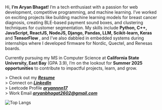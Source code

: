 <!--<img 
    src="https://drive.google.com/uc?export=view&id=1p-AGosogfvPl14QandnkddgHcRZ2FnN2" 
    alt="Full-screen background"/> 
  <h2>About Me</h2> -->
  <p>
    Hi, <strong>I’m Aryan Bhagat!</strong> I’m a tech enthusiast with a passion for web development, competitive programming, and machine learning. 
    I’ve worked on exciting projects like building machine learning models for breast cancer diagnosis, creating BLE-based payment 
    sound boxes, and clustering techniques for customer segmentation. My skills include <strong>Python, C++, JavaScript, ReactJS, NodeJS, Django, Pandas, LLM,  Scikit-learn, Keras</strong> 
    and <strong>TensorFlow </strong>, and I’ve also dabbled in embedded systems during internships where I developed firmware for 
    Nordic, Quectel, and Renesas boards.
  </p>
  <p>
    Currently pursuing my MS in Computer Science at <strong>California State University, East Bay</strong> (GPA 3.9), I’m on the lookout 
    for <strong>Summer 2025 opportunities</strong> to contribute to impactful projects, learn, and grow.
  </p>


<!--<div> > Currently Pursuing Master of Science in Computer Science @California State University, East Bay </div> -->
<div> > Check out my <i><strong><a href ="https://drive.google.com/file/d/1vFzokZoOXPqDXq5z6iXyY95KZb-XbUo2/view?usp=sharing" target="_blank">Resume</a></strong></i></div>
<div> > Connect on <i><strong><a href ="https://www.linkedin.com/in/aryanbhagat/" target="_blank">LinkedIn</a></strong></i></div>
<div> > Leetcode Profile <i><strong><a href ="https://leetcode.com/u/aryannnn17/" target="_blank">aryannnn17</a></strong></i></div>
<div> > Work Email <i><strong><a href ="mailto:aryanbhagat2602@gmail.com" target="_blank">aryanbhagat2602@gmail.com</a></strong></i></div>

![Top Langs](https://github-readme-stats.vercel.app/api/top-langs/?username=aryannnn17&theme=transparent&hide_border=true&langs_count=20&layout=compact&card_height=500px&card_width=500px&exclude_repo=Projects)
<!--![GitHub stats](https://github-readme-stats.vercel.app/api?username=aryannnn17&show_icons=true&theme=transparent&hide_border=true&custom_title=Stats&rank_icon=github&include_all_commits=true&hide=contribs,prs,stars,issues&card_width=150px)
</div>
